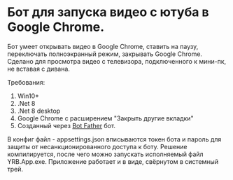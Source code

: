 # Бот для запуска видео с ютуба в Google Chrome.

Бот умеет открывать видео в Google Chrome, ставить на паузу, переключать полноэкранный режим, закрывать Google Chrome. Сделано для просмотра видео с телевизора, подключенного к мини-пк, не вставая с дивана.

Требования:
1. Win10+
2. .Net 8
3. .Net 8 desktop
4. Google Chrome с расширением "Закрыть другие вкладки"
5. Созданный через [Bot Father](https://t.me/BotFather) бот.

В конфиг файл - appsettings.json вписываются токен бота и пароль для защиты от несанкционированного доступа к боту. Решение компилируется, после чего можно запускать исполняемый файл YRB.App.exe. Приложение работает и в виде, свёрнутом в системный трей.


